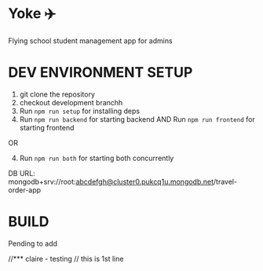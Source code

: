 # Yoke ✈️

Flying school student management app for admins

# DEV ENVIRONMENT SETUP

1. git clone the repository
2. checkout development branchh
3. Run `npm run setup` for installing deps
4. Run `npm run backend` for starting backend AND Run `npm run frontend` for starting frontend

OR

4. Run `npm run both` for starting both concurrently

DB URL: mongodb+srv://root:abcdefgh@cluster0.pukcq1u.mongodb.net/travel-order-app

# BUILD

Pending to add

//\*\*\* claire - testing
// this is 1st line
